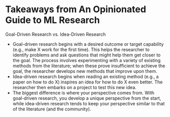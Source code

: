 # Takeaways from An Opinionated Guide to ML Research

Goal-Driven Research vs. Idea-Driven Research

- Goal-driven research begins with a desired outcome or target capability (e.g., make X work for the first time). This helps the researcher to identify problems and ask questions that might help them get closer to the goal. The process involves experimenting with a variety of existing methods from the literature; when these prove insufficient to achieve the goal, the researcher develops new methods that improve upon them.
- Idea-driven research begins when reading an existing method (e.g., a paper on how to do X) inspires an idea for how to do X even better. The researcher then embarks on a project to test this new idea.
- The biggest difference is where your perspective comes from. With goal-driven research, you develop a unique perspective from the start, while idea-driven research tends to keep your perspective similar to that of the literature (and the community).
